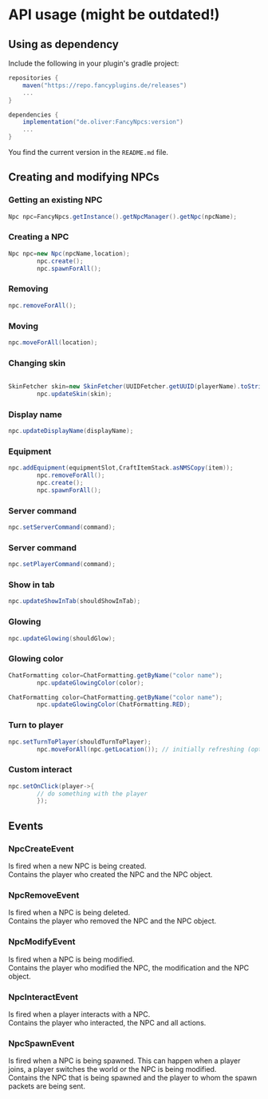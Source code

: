 # API usage (might be outdated!)

## Using as dependency

Include the following in your plugin's gradle project:

```gradle
repositories {
    maven("https://repo.fancyplugins.de/releases")
    ...
}

dependencies {
    implementation("de.oliver:FancyNpcs:version")
    ...
}
```

You find the current version in the `README.md` file.

## Creating and modifying NPCs

### Getting an existing NPC

```java
Npc npc=FancyNpcs.getInstance().getNpcManager().getNpc(npcName);
```

### Creating a NPC

```java
Npc npc=new Npc(npcName,location);
        npc.create();
        npc.spawnForAll();
```

### Removing

```java
npc.removeForAll();
```

### Moving

```java
npc.moveForAll(location);
```

### Changing skin

```java

SkinFetcher skin=new SkinFetcher(UUIDFetcher.getUUID(playerName).toString());
        npc.updateSkin(skin);
```

### Display name

```java
npc.updateDisplayName(displayName);
```

### Equipment

```java
npc.addEquipment(equipmentSlot,CraftItemStack.asNMSCopy(item));
        npc.removeForAll();
        npc.create();
        npc.spawnForAll();
```

### Server command

```java
npc.setServerCommand(command);
```

### Server command

```java
npc.setPlayerCommand(command);
```

### Show in tab

```java
npc.updateShowInTab(shouldShowInTab);
```

### Glowing

```java
npc.updateGlowing(shouldGlow);
```

### Glowing color

```java
ChatFormatting color=ChatFormatting.getByName("color name");
        npc.updateGlowingColor(color);
```

```java
ChatFormatting color=ChatFormatting.getByName("color name");
        npc.updateGlowingColor(ChatFormatting.RED);
```

### Turn to player

```java
npc.setTurnToPlayer(shouldTurnToPlayer);
        npc.moveForAll(npc.getLocation()); // initially refreshing (optional)
```

### Custom interact

```java
npc.setOnClick(player->{
        // do something with the player
        });
```

## Events

### NpcCreateEvent

Is fired when a new NPC is being created.<br>
Contains the player who created the NPC and the NPC object.

### NpcRemoveEvent

Is fired when a NPC is being deleted.<br>
Contains the player who removed the NPC and the NPC object.

### NpcModifyEvent

Is fired when a NPC is being modified.<br>
Contains the player who modified the NPC, the modification and the NPC object.

### NpcInteractEvent

Is fired when a player interacts with a NPC.<br>
Contains the player who interacted, the NPC and all actions.

### NpcSpawnEvent

Is fired when a NPC is being spawned. This can happen when a player joins, a player switches the world or the NPC is
being modified.<br>
Contains the NPC that is being spawned and the player to whom the spawn packets are being sent.